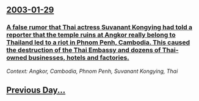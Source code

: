 ## [2003-01-29](/news/2003/01/29/index.md)

### [A false rumor that Thai actress Suvanant Kongying had told a reporter that the temple ruins at Angkor really belong to Thailand led to a riot in Phnom Penh, Cambodia. This caused the destruction of the Thai Embassy and dozens of Thai-owned businesses, hotels and factories.](/news/2003/01/29/a-false-rumor-that-thai-actress-suvanant-kongying-had-told-a-reporter-that-the-temple-ruins-at-angkor-really-belong-to-thailand-led-to-a-rio.md)
_Context: Angkor, Cambodia, Phnom Penh, Suvanant Kongying, Thai_

## [Previous Day...](/news/2003/01/28/index.md)

